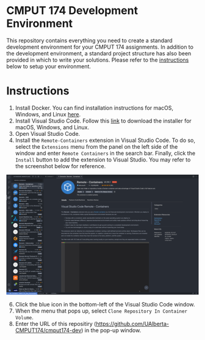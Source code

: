 # CMPUT 174 Development Environment
This repository contains everything you need to create a standard development environment for your CMPUT 174 assignments. In addition to the development environment, a standard project structure has also been provided in which to write your solutions. Please refer to the [instructions](#instructions) below to setup your environment.

# Instructions

1. Install Docker. You can find installation instructions for macOS, Windows, and Linux [here](https://docs.docker.com/get-docker/).
2. Install Visual Studio Code. Follow this [link](https://code.visualstudio.com/download) to download the installer for macOS, Windows, and Linux.
3. Open Visual Studio Code.
4. Install the `Remote-Containers` extension in Visual Studio Code. To do so, select the `Extensions` menu from the panel on the left side of the window and enter `Remote Containers` in the search bar. Finally, click the `Install` button to add the extension to Visual Studio. You may refer to the screenshot below for reference.   

![Remote-Containers Screenshot](https://github.com/UAlberta-CMPUT174/cmput174-dev/blob/main/images/RemoteContainers.png?raw=true)  

6. Click the blue icon in the bottom-left of the Visual Studio Code window.
7. When the menu that pops up, select `Clone Repository In Container Volume`.
8. Enter the URL of this repositiry (https://github.com/UAlberta-CMPUT174/cmput174-dev) in the pop-up window.
